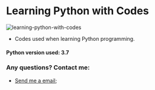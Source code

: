 # Learning Python with Codes

![learning-python-with-codes](https://user-images.githubusercontent.com/58775072/90770030-8ff83880-e2c7-11ea-9ed8-75475c94ad6d.jpg)
 
 - Codes used when learning Python programming.

#### Python version used: 3.7

### Any questions? Contact me:
- [Send me a email](mailto:alyssonmachado388@gmail.com);
